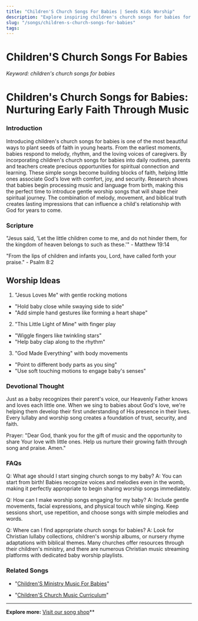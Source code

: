 ```yaml
---
title: "Children'S Church Songs For Babies | Seeds Kids Worship"
description: "Explore inspiring children's church songs for babies for children's worship and faith development. Biblical music resources for families and ministry."
slug: "/songs/children-s-church-songs-for-babies"
tags:
---
```


# Children'S Church Songs For Babies

_Keyword: children's church songs for babies_

# Children's Church Songs for Babies: Nurturing Early Faith Through Music

### Introduction
Introducing children's church songs for babies is one of the most beautiful ways to plant seeds of faith in young hearts. From the earliest moments, babies respond to melody, rhythm, and the loving voices of caregivers. By incorporating children's church songs for babies into daily routines, parents and teachers create precious opportunities for spiritual connection and learning. These simple songs become building blocks of faith, helping little ones associate God's love with comfort, joy, and security. Research shows that babies begin processing music and language from birth, making this the perfect time to introduce gentle worship songs that will shape their spiritual journey. The combination of melody, movement, and biblical truth creates lasting impressions that can influence a child's relationship with God for years to come.

### Scripture
"Jesus said, 'Let the little children come to me, and do not hinder them, for the kingdom of heaven belongs to such as these.'" - Matthew 19:14

"From the lips of children and infants you, Lord, have called forth your praise." - Psalm 8:2

## Worship Ideas
1. "Jesus Loves Me" with gentle rocking motions
- "Hold baby close while swaying side to side"
- "Add simple hand gestures like forming a heart shape"

2. "This Little Light of Mine" with finger play
- "Wiggle fingers like twinkling stars"
- "Help baby clap along to the rhythm"

3. "God Made Everything" with body movements
- "Point to different body parts as you sing"
- "Use soft touching motions to engage baby's senses"

### Devotional Thought
Just as a baby recognizes their parent's voice, our Heavenly Father knows and loves each little one. When we sing to babies about God's love, we're helping them develop their first understanding of His presence in their lives. Every lullaby and worship song creates a foundation of trust, security, and faith.

Prayer: "Dear God, thank you for the gift of music and the opportunity to share Your love with little ones. Help us nurture their growing faith through song and praise. Amen."

### FAQs
Q: What age should I start singing church songs to my baby?
A: You can start from birth! Babies recognize voices and melodies even in the womb, making it perfectly appropriate to begin sharing worship songs immediately.

Q: How can I make worship songs engaging for my baby?
A: Include gentle movements, facial expressions, and physical touch while singing. Keep sessions short, use repetition, and choose songs with simple melodies and words.

Q: Where can I find appropriate church songs for babies?
A: Look for Christian lullaby collections, children's worship albums, or nursery rhyme adaptations with biblical themes. Many churches offer resources through their children's ministry, and there are numerous Christian music streaming platforms with dedicated baby worship playlists.

### Related Songs

- "[Children'S Ministry Music For Babies](/songs/children-s-ministry-music-for-babies/)"

- "[Children'S Church Music Curriculum](/songs/children-s-church-music-curriculum/)"

---

**Explore more:** [Visit our song shop](https://seedskidsworship.com/shop)**

<!-- Schema Markup -->
<script type="application/ld+json">
{
  "@context": "https://schema.org",
  "@type": "MusicRecording",
  "name": "Children'S Church Songs For Babies",
  "byArtist": {
    "@type": "MusicGroup",
    "name": "Seeds Kids Worship"
  },
  "isFamilyFriendly": true,
  "url": "https://seedskidsworship.com/songs/children-s-church-songs-for-babies/"
}
</script>